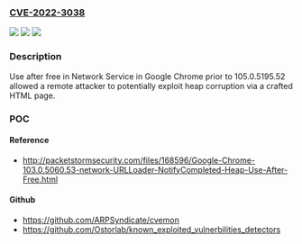 ### [CVE-2022-3038](https://cve.mitre.org/cgi-bin/cvename.cgi?name=CVE-2022-3038)
![](https://img.shields.io/static/v1?label=Product&message=Chrome&color=blue)
![](https://img.shields.io/static/v1?label=Version&message=%3C%20105.0.5195.52%20&color=brighgreen)
![](https://img.shields.io/static/v1?label=Vulnerability&message=Use%20after%20free&color=brighgreen)

### Description

Use after free in Network Service in Google Chrome prior to 105.0.5195.52 allowed a remote attacker to potentially exploit heap corruption via a crafted HTML page.

### POC

#### Reference
- http://packetstormsecurity.com/files/168596/Google-Chrome-103.0.5060.53-network-URLLoader-NotifyCompleted-Heap-Use-After-Free.html

#### Github
- https://github.com/ARPSyndicate/cvemon
- https://github.com/Ostorlab/known_exploited_vulnerbilities_detectors

